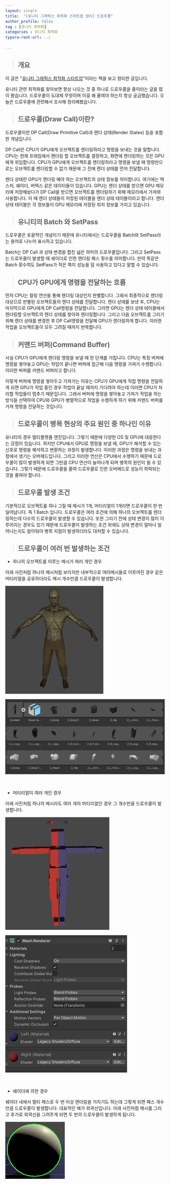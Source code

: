 ```yaml
---
layout: single
title:  "[유니티 그래픽스 최적화 스타트업 정리] 드로우콜"
author_profile: false
tag : [유니티 최적화]
categories : 유니티 최적화
typora-root-url: ../

---
```


> ## 개요

이 글은 "[유니티 그래픽스 최적화 스타트업](https://product.kyobobook.co.kr/detail/S000001888125)"이라는 책을 보고 정리한 글입니다.

유니티 관련 최적화를 찾아보면 항상 나오는 것 중 하나로 드로우콜을 줄이라는 글을 많이 봤습니다. 드로우콜이 도대체 무엇이며 이걸 왜 줄여야 하는지 항상 궁금했습니다. 오늘은 드로우콜에 관련해서 조사해 정리해봤습니다.



> ## 드로우콜(Draw Call)이란?

드로우콜이란 DP Call(Draw Primitive Call)과 렌더 상태(Render States) 등을 포함한 개념입니다.

DP Call은 CPU가 GPU에게 오브젝트를 렌더링하라고 명령을 보내는 것을 말합니다.  CPU는 현재 프레임에서 렌더링 할 오브젝트를 결정하고, 화면에 렌더링하는 것은 GPU에게 위임합니다. CPU가 GPU에게 오브젝트를 렌더링하라고 명령을 보낼 때 명령만으로는 오브젝트를 렌더링할 수 없기 때문에 그 전에 렌더 상태를 먼저 전달합니다.

렌더 상태란 GPU가 렌더링 해야 하는 오브젝트의 상태 정보를 의미합니다. 여기에는 텍스처, 쉐이더, 버텍스 같은 데이터들이 있습니다. GPU는 렌더 상태를 받으면 GPU 메모리에 저장해놨다가 DP Call을 받으면 오브젝트를 렌더링하기 위해 메모리에서 가져와 사용합니다. 이 때 렌더 상태들이 저장된 테이블을 렌더 상태 테이블이라고 합니다. 렌더 상태 테이블은 각 정보들이 GPU 메모리에 저장된 위치 정보를 가지고 있습니다.



> ## 유니티의 Batch 와 SetPass

드로우콜은 포괄적인 개념이기 때문에 유니티에서는 드로우콜을 Batch와 SetPass라는 용어로 나누어 표시하고 있습니다. 

Batch는 DP Call 과 상태 변경을 합친 넓은 의미의 드로우콜입니다. 그리고 SetPass는 드로우콜이 발생할 때 쉐이더로 인한 렌더링 패스 횟수를 의미합니다. 만약 똑같은 Batch 횟수여도 SetPass가 적은 쪽이 성능을 덜 사용하고 있다고 말할 수 있습니다.



> ## CPU가 GPU에게 명령을 전달하는 흐름

먼저 CPU는 컬링 연산을 통해 렌더링 대상인지 판별합니다. 그래서 최종적으로 렌더링 대상으로 판별된 오브젝트들의 렌더 상태를 전달합니다. 렌더 상태를 보낸 후, CPU는 마지막으로 GPU에게 DP Call명령을 전달합니다. 그러면 GPU는 렌더 상태 테이블에서 렌더링할 오브젝트의 렌더 상태를 찾아와 렌더링합니다. 그리고 다음 오브젝트를 그리기 위해 렌더 상태를 변경한 후 DP Call명령을 전달해 GPU가 렌더링하게 합니다. 이러한 작업을 오브젝트들이 모두 그려질 때까지 반복합니다.



> ## 커맨드 버퍼(Command Buffer)

사실 CPU가 GPU에게 렌더링 명령을 보낼 때 한 단계를 거칩니다. CPU는 특정 버퍼에 명령을 쌓아놓고 GPU는 작업이 끝나면 버퍼에 접근해 다음 명령을 가져가 수행합니다. 이러한 버퍼를 커맨드 버퍼라고 합니다.

이렇게 버퍼에 명령을 쌓아두고 가져가는 이유는 CPU가 GPU에게 직접 명령을 전달하게 되면 GPU가 작업 중인 경우 작업이 끝날 때까지 기다려야 하는데 이러면 CPU가 처리할 작업들이 멈추기 때문입니다. 그래서 버퍼에 명령을 쌓아놓고 가져가 작업을 하는 방식을 선택하여 CPU와 GPU가 병렬적으로 작업을 수행하게 하기 위해 커맨드 버퍼를 거쳐 명령을 전달하는 것입니다.



> ## 드로우콜이 병목 현상의 주요 원인 중 하나인 이유

유니티의 경우 멀티플랫폼 엔진입니다. 그렇기 때문에 다양한 OS 및 GPU에 대응한다는 강점이 있습니다. 하지만 CPU에서 GPU로 명령을 보낼 때, GPU가 해석할 수 있는 신호로 명령을 해석하고 변환하는 과정이 발생합니다. 이러한 과정은 명령을 보내는 과정에서 생기는 오버헤드입니다. 그리고 이러한 연산은 CPU에서 수행하기 때문에 드로우콜이 많이 발생하게 되면 그만큼 CPU 연산이 늘어나게 되며 병목의 원인이 될 수 있습니다. 그렇기 때문에 드로우콜을 줄여 드로우콜로 인한 오버헤드로 성능이 하락되는 것을 줄여야 합니다.



> ## 드로우콜 발생 조건

기본적으로 오브젝트를 하나 그릴 때 메시가 1개, 머티리얼이 1개라면 드로우콜이 한 번 일어납니다. 즉 1 Batch 입니다. 드로우콜은 여러 조건에 의해 하나의 오브젝트를 렌더링하는데 다수의 드로우콜이 발생할 수 있습니다. 또한 그리기 전에 상태 변경이 많이 이루어지는 경우도 있기 때문에 드로우콜이 발생하는 조건 외에도 상태 변경이 얼마나 일어나는지도 알아둬야 병목 지점이 발생하더라도 대처할 수 있습니다.



> ## 드로우콜이 여러 번 발생하는 조건

- 하나의 오브젝트를 이루는 메시가 여러 개인 경우

아래 사진처럼 하나의 메시처럼 보이지만 내부적으로 여러메시들로 이루어진 경우 같은 머티리얼을 공유하더라도 메시 개수만큼 드로우콜이 발생합니다.

![image-20230710171835184](/images/2023-07-10-fourth/image-20230710171835184.png)

![image-20230710171854217](/images/2023-07-10-fourth/image-20230710171854217.png)

<br>

- 머티리얼이 여러 개인 경우

아래 사진처럼 하나의 메시라도 여러 개의 머티리얼인 경우 그 개수만큼 드로우콜이 발생합니다.

![image-20230710172227229](images/2023-07-10-fourth/image-20230710172227229.png)

![image-20230710172242167](images/2023-07-10-fourth/image-20230710172242167.png)

<br>

- 쉐이더에 의한 경우

쉐이더 내에서 멀티 패스로 두 번 이상 렌더링을 거치기도 하는데 그렇게 되면 패스 개수만큼 드로우콜이 발생합니다. 대표적인 예가 외곽선입니다. 아래 사진처럼 메시를 그리고 추가로 외곽선을 그려주게 되면 두 번의 드로우콜이 발생하게 됩니다.

![image-20230710181504098](/images/2023-07-10-fourth/image-20230710181504098.png)
